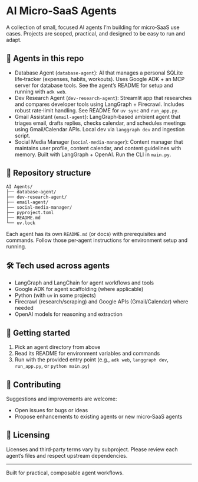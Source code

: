 # AI Micro‑SaaS Agents

A collection of small, focused AI agents I’m building for micro‑SaaS use cases. Projects are scoped, practical, and designed to be easy to run and adapt.

## 🧩 Agents in this repo

- Database Agent (`database-agent`): AI that manages a personal SQLite life‑tracker (expenses, habits, workouts). Uses Google ADK + an MCP server for database tools. See the agent’s README for setup and running with `adk web`.
- Dev Research Agent (`dev-research-agent`): Streamlit app that researches and compares developer tools using LangGraph + Firecrawl. Includes robust rate‑limit handling. See README for `uv sync` and `run_app.py`.
- Gmail Assistant (`email-agent`): LangGraph‑based ambient agent that triages email, drafts replies, checks calendar, and schedules meetings using Gmail/Calendar APIs. Local dev via `langgraph dev` and ingestion script.
- Social Media Manager (`social-media-manager`): Content manager that maintains user profile, content calendar, and content guidelines with memory. Built with LangGraph + OpenAI. Run the CLI in `main.py`.

## 📁 Repository structure

```
AI Agents/
├── database-agent/
├── dev-research-agent/
├── email-agent/
├── social-media-manager/
├── pyproject.toml
├── README.md
└── uv.lock
```

Each agent has its own `README.md` (or docs) with prerequisites and commands. Follow those per‑agent instructions for environment setup and running.

## 🛠️ Tech used across agents

- LangGraph and LangChain for agent workflows and tools
- Google ADK for agent scaffolding (where applicable)
- Python (with `uv` in some projects)
- Firecrawl (research/scraping) and Google APIs (Gmail/Calendar) where needed
- OpenAI models for reasoning and extraction

## 🚀 Getting started

1) Pick an agent directory from above
2) Read its README for environment variables and commands
3) Run with the provided entry point (e.g., `adk web`, `langgraph dev`, `run_app.py`, or `python main.py`)

## 🤝 Contributing

Suggestions and improvements are welcome:

- Open issues for bugs or ideas
- Propose enhancements to existing agents or new micro‑SaaS agents

## 📄 Licensing

Licenses and third‑party terms vary by subproject. Please review each agent’s files and respect upstream dependencies.

---

Built for practical, composable agent workflows.